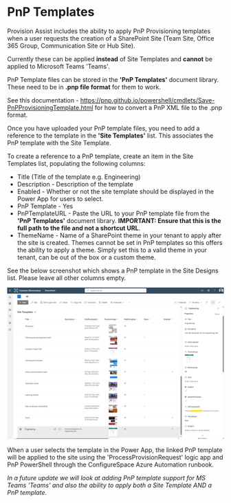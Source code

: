 # PnP Templates

Provision Assist includes the ability to apply PnP Provisioning templates when a user requests the creation of a SharePoint Site (Team Site, Office 365 Group, Communication Site or Hub Site).

Currently these can be applied **instead** of Site Templates and **cannot** be applied to Microsoft Teams 'Teams'.

PnP Template files can be stored in the **'PnP Templates'** document library. These need to be in **.pnp file format** for them to work. 

See this documentation - https://pnp.github.io/powershell/cmdlets/Save-PnPProvisioningTemplate.html for how to convert a PnP XML file to the .pnp format.

Once you have uploaded your PnP template files, you need to add a reference to the template in the **'Site Templates'** list. This associates the PnP template with the Site Template.

To create a reference to a PnP template, create an item in the Site Templates list, populating the following columns:

- Title (Title of the template e.g. Engineering)
- Description - Description of the template
- Enabled - Whether or not the site template should be displayed in the Power App for users to select.
- PnP Template - Yes
- PnPTemplateURL - Paste the URL to your PnP template file from the **'PnP Templates'** document library. **IMPORTANT: Ensure that this is the full path to the file and not a shortcut URL**. 
- ThemeName - Name of a SharePoint theme in your tenant to apply after the site is created. Themes cannot be set in PnP templates so this offers the ability to apply a theme. Simply set this to a valid theme in your tenant, can be out of the box or a custom theme. 

See the below screenshot which shows a PnP template in the Site Designs list. Please leave all other columns empty. 

![Linking PnP template to a site template screenshot](./Images//PnPTemplate.png)

When a user selects the template in the Power App, the linked PnP template will be applied to the site using the 'ProcessProvisionRequest' logic app and PnP PowerShell through the ConfigureSpace Azure Automation runbook. 

_In a future update we will look at adding PnP template support for MS Teams 'Teams' and also the ability to apply both a Site Template AND a PnP template._